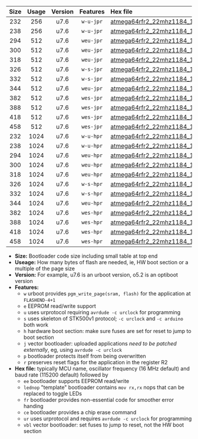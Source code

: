 |Size|Usage|Version|Features|Hex file|
|:-:|:-:|:-:|:-:|:--|
|232|256|u7.6|`w-u-jpr`|[atmega64rfr2_22mhz1184_115200bps_ur_vbl.hex](https://raw.githubusercontent.com/stefanrueger/urboot/main/atmega64rfr2_22mhz1184_115200bps_ur_vbl.hex)|
|238|256|u7.6|`w-u-jpr`|[atmega64rfr2_22mhz1184_115200bps_lednop_ur_vbl.hex](https://raw.githubusercontent.com/stefanrueger/urboot/main/atmega64rfr2_22mhz1184_115200bps_lednop_ur_vbl.hex)|
|294|512|u7.6|`weu-jpr`|[atmega64rfr2_22mhz1184_115200bps_ee_ur_vbl.hex](https://raw.githubusercontent.com/stefanrueger/urboot/main/atmega64rfr2_22mhz1184_115200bps_ee_ur_vbl.hex)|
|300|512|u7.6|`weu-jpr`|[atmega64rfr2_22mhz1184_115200bps_ee_lednop_ur_vbl.hex](https://raw.githubusercontent.com/stefanrueger/urboot/main/atmega64rfr2_22mhz1184_115200bps_ee_lednop_ur_vbl.hex)|
|318|512|u7.6|`weu-jpr`|[atmega64rfr2_22mhz1184_115200bps_ee_lednop_fr_ur_vbl.hex](https://raw.githubusercontent.com/stefanrueger/urboot/main/atmega64rfr2_22mhz1184_115200bps_ee_lednop_fr_ur_vbl.hex)|
|326|512|u7.6|`w-s-jpr`|[atmega64rfr2_22mhz1184_115200bps_vbl.hex](https://raw.githubusercontent.com/stefanrueger/urboot/main/atmega64rfr2_22mhz1184_115200bps_vbl.hex)|
|332|512|u7.6|`w-s-jpr`|[atmega64rfr2_22mhz1184_115200bps_lednop_vbl.hex](https://raw.githubusercontent.com/stefanrueger/urboot/main/atmega64rfr2_22mhz1184_115200bps_lednop_vbl.hex)|
|344|512|u7.6|`weu-jpr`|[atmega64rfr2_22mhz1184_115200bps_ee_lednop_fr_ce_ur_vbl.hex](https://raw.githubusercontent.com/stefanrueger/urboot/main/atmega64rfr2_22mhz1184_115200bps_ee_lednop_fr_ce_ur_vbl.hex)|
|382|512|u7.6|`wes-jpr`|[atmega64rfr2_22mhz1184_115200bps_ee_vbl.hex](https://raw.githubusercontent.com/stefanrueger/urboot/main/atmega64rfr2_22mhz1184_115200bps_ee_vbl.hex)|
|388|512|u7.6|`wes-jpr`|[atmega64rfr2_22mhz1184_115200bps_ee_lednop_vbl.hex](https://raw.githubusercontent.com/stefanrueger/urboot/main/atmega64rfr2_22mhz1184_115200bps_ee_lednop_vbl.hex)|
|418|512|u7.6|`wes-jpr`|[atmega64rfr2_22mhz1184_115200bps_ee_lednop_fr_vbl.hex](https://raw.githubusercontent.com/stefanrueger/urboot/main/atmega64rfr2_22mhz1184_115200bps_ee_lednop_fr_vbl.hex)|
|458|512|u7.6|`wes-jpr`|[atmega64rfr2_22mhz1184_115200bps_ee_lednop_fr_ce_vbl.hex](https://raw.githubusercontent.com/stefanrueger/urboot/main/atmega64rfr2_22mhz1184_115200bps_ee_lednop_fr_ce_vbl.hex)|
|232|1024|u7.6|`w-u-hpr`|[atmega64rfr2_22mhz1184_115200bps_ur.hex](https://raw.githubusercontent.com/stefanrueger/urboot/main/atmega64rfr2_22mhz1184_115200bps_ur.hex)|
|238|1024|u7.6|`w-u-hpr`|[atmega64rfr2_22mhz1184_115200bps_lednop_ur.hex](https://raw.githubusercontent.com/stefanrueger/urboot/main/atmega64rfr2_22mhz1184_115200bps_lednop_ur.hex)|
|294|1024|u7.6|`weu-hpr`|[atmega64rfr2_22mhz1184_115200bps_ee_ur.hex](https://raw.githubusercontent.com/stefanrueger/urboot/main/atmega64rfr2_22mhz1184_115200bps_ee_ur.hex)|
|300|1024|u7.6|`weu-hpr`|[atmega64rfr2_22mhz1184_115200bps_ee_lednop_ur.hex](https://raw.githubusercontent.com/stefanrueger/urboot/main/atmega64rfr2_22mhz1184_115200bps_ee_lednop_ur.hex)|
|318|1024|u7.6|`weu-hpr`|[atmega64rfr2_22mhz1184_115200bps_ee_lednop_fr_ur.hex](https://raw.githubusercontent.com/stefanrueger/urboot/main/atmega64rfr2_22mhz1184_115200bps_ee_lednop_fr_ur.hex)|
|326|1024|u7.6|`w-s-hpr`|[atmega64rfr2_22mhz1184_115200bps.hex](https://raw.githubusercontent.com/stefanrueger/urboot/main/atmega64rfr2_22mhz1184_115200bps.hex)|
|332|1024|u7.6|`w-s-hpr`|[atmega64rfr2_22mhz1184_115200bps_lednop.hex](https://raw.githubusercontent.com/stefanrueger/urboot/main/atmega64rfr2_22mhz1184_115200bps_lednop.hex)|
|344|1024|u7.6|`weu-hpr`|[atmega64rfr2_22mhz1184_115200bps_ee_lednop_fr_ce_ur.hex](https://raw.githubusercontent.com/stefanrueger/urboot/main/atmega64rfr2_22mhz1184_115200bps_ee_lednop_fr_ce_ur.hex)|
|382|1024|u7.6|`wes-hpr`|[atmega64rfr2_22mhz1184_115200bps_ee.hex](https://raw.githubusercontent.com/stefanrueger/urboot/main/atmega64rfr2_22mhz1184_115200bps_ee.hex)|
|388|1024|u7.6|`wes-hpr`|[atmega64rfr2_22mhz1184_115200bps_ee_lednop.hex](https://raw.githubusercontent.com/stefanrueger/urboot/main/atmega64rfr2_22mhz1184_115200bps_ee_lednop.hex)|
|418|1024|u7.6|`wes-hpr`|[atmega64rfr2_22mhz1184_115200bps_ee_lednop_fr.hex](https://raw.githubusercontent.com/stefanrueger/urboot/main/atmega64rfr2_22mhz1184_115200bps_ee_lednop_fr.hex)|
|458|1024|u7.6|`wes-hpr`|[atmega64rfr2_22mhz1184_115200bps_ee_lednop_fr_ce.hex](https://raw.githubusercontent.com/stefanrueger/urboot/main/atmega64rfr2_22mhz1184_115200bps_ee_lednop_fr_ce.hex)|

- **Size:** Bootloader code size including small table at top end
- **Useage:** How many bytes of flash are needed, ie, HW boot section or a multiple of the page size
- **Version:** For example, u7.6 is an urboot version, o5.2 is an optiboot version
- **Features:**
  + `w` urboot provides `pgm_write_page(sram, flash)` for the application at `FLASHEND-4+1`
  + `e` EEPROM read/write support
  + `u` uses urprotocol requiring `avrdude -c urclock` for programming
  + `s` uses skeleton of STK500v1 protocol; `-c urclock` and `-c arduino` both work
  + `h` hardware boot section: make sure fuses are set for reset to jump to boot section
  + `j` vector bootloader: uploaded applications *need to be patched externally*, eg, using `avrdude -c urclock`
  + `p` bootloader protects itself from being overwritten
  + `r` preserves reset flags for the application in the register R2
- **Hex file:** typically MCU name, oscillator frequency (16 MHz default) and baud rate (115200 default) followed by
  + `ee` bootloader supports EEPROM read/write
  + `lednop` "template" bootloader contains `mov rx,rx` nops that can be replaced to toggle LEDs
  + `fr` bootloader provides non-essential code for smoother error handing
  + `ce` bootloader provides a chip erase command
  + `ur` uses urprotocol and requires `avrdude -c urclock` for programming
  + `vbl` vector bootloader: set fuses to jump to reset, not the HW boot section
